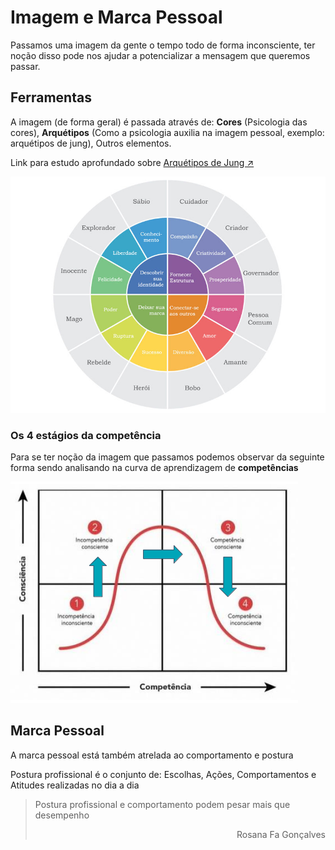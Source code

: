 # Imagem e Marca Pessoal

Passamos uma imagem da gente o tempo todo de forma inconsciente, ter noção disso pode nos ajudar a potencializar a mensagem que queremos passar.

## Ferramentas

A imagem (de forma geral) é passada através de: **Cores** (Psicologia das cores), **Arquétipos** (Como a psicologia auxilia na imagem pessoal, exemplo: arquétipos de jung), Outros elementos.

Link para estudo aprofundado sobre [Arquétipos de Jung ↗](https://vestindoautoestima.com.br/os-12-arquetipos-de-jung-e-o-estilo-pessoal/)

![Arquetipos de Jung](./images/12-arquetipos-de-Jung.jpg)

### Os 4 estágios da competência

Para se ter noção da imagem que passamos podemos observar da seguinte forma sendo analisando na curva de aprendizagem de **competências**

![Competencias](./images/curva_de_competencia.PNG)

## Marca Pessoal

A marca pessoal está também atrelada ao comportamento e postura

Postura profissional é o conjunto de: Escolhas, Ações, Comportamentos e Atitudes realizadas no dia a dia

> Postura profissional e comportamento podem pesar mais que desempenho
>  <p align="right"> Rosana Fa Gonçalves </p>

